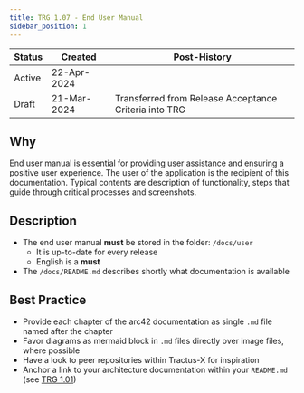 ```yaml
---
title: TRG 1.07 - End User Manual
sidebar_position: 1
---
```


| Status | Created     | Post-History                                          |
|--------|-------------|-------------------------------------------------------|
| Active | 22-Apr-2024 |                                                       |
| Draft  | 21-Mar-2024 | Transferred from Release Acceptance Criteria into TRG |

## Why

End user manual is essential for providing user assistance and ensuring a positive user experience. The user of the application is the recipient of this documentation. Typical contents are description of functionality, steps that guide through critical processes and screenshots.

## Description

- The end user manual **must** be stored in the folder: `/docs/user`
  - It is up-to-date for every release
  - English is a **must**
- The `/docs/README.md` describes shortly what documentation is available

## Best Practice

- Provide each chapter of the arc42 documentation as single `.md` file named after the chapter
- Favor diagrams as mermaid block in `.md` files directly over image files, where possible
- Have a look to peer repositories within Tractus-X for inspiration
- Anchor a link to your architecture documentation within your `README.md` (see [TRG 1.01](https://eclipse-tractusx.github.io/docs/release/trg-1/trg-1-1))
